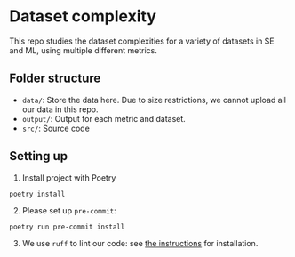 # Dataset complexity

This repo studies the dataset complexities for a variety of datasets in SE and ML, using multiple different metrics.

## Folder structure

* `data/`: Store the data here. Due to size restrictions, we cannot upload all our data in this repo.
* `output/`: Output for each metric and dataset.
* `src/`: Source code

## Setting up

1. Install project with Poetry

```
poetry install
```

2. Please set up `pre-commit`:

```
poetry run pre-commit install
```

3. We use `ruff` to lint our code: see [the instructions](https://docs.astral.sh/ruff/installation/) for installation.
